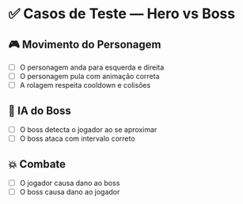 # ✅ Casos de Teste — Hero vs Boss

## 🎮 Movimento do Personagem
- [ ] O personagem anda para esquerda e direita
- [ ] O personagem pula com animação correta
- [ ] A rolagem respeita cooldown e colisões

## 🧠 IA do Boss
- [ ] O boss detecta o jogador ao se aproximar
- [ ] O boss ataca com intervalo correto

## 💥 Combate
- [ ] O jogador causa dano ao boss
- [ ] O boss causa dano ao jogador